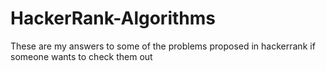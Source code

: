 # HackerRank-Algorithms
These are my answers to some of the problems proposed in hackerrank if someone wants to check them out
